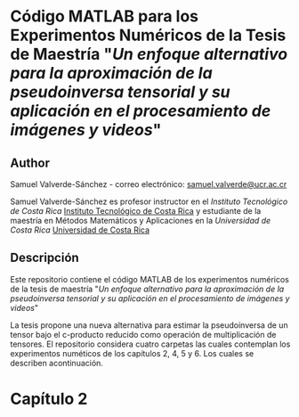 # Código MATLAB para los Experimentos Numéricos de la Tesis de Maestría "*Un enfoque alternativo para la aproximación de la pseudoinversa tensorial y su aplicación en el procesamiento de imágenes y videos*" 

## Author  
Samuel Valverde-Sánchez - correo electrónico: [samuel.valverde@ucr.ac.cr](mailto:samuel.valverde@ucr.ac.cr)

Samuel Valverde-Sánchez es profesor instructor en el *Instituto Tecnológico de Costa Rica* [Instituto Tecnológico de Costa Rica](https://www.tec.ac.cr/) y estudiante de la maestría en Métodos Matemáticos y Aplicaciones en la *Universidad de Costa Rica* [Universidad de Costa Rica](https://www.ucr.ac.cr/)

## Descripción
Este repositorio contiene el código MATLAB de los experimentos numéricos de la tesis de maestría "*Un enfoque alternativo para la aproximación de la pseudoinversa tensorial y su aplicación en el procesamiento de imágenes y videos*"

La tesis propone una nueva alternativa para estimar la pseudoinversa de un tensor bajo el c-producto reducido como operación de multiplicación de tensores. El repositorio considera cuatro carpetas las cuales contemplan los experimentos numéticos de los capítulos 2, 4, 5 y 6. Los cuales se describen acontinuación.

# Capítulo 2

